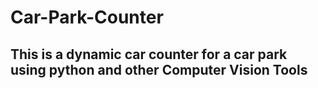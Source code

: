 # Car-Park-Counter

## This is a dynamic car counter for a car park using python and other Computer Vision Tools
